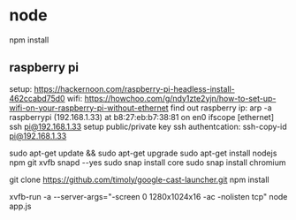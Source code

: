 # node
npm install

## raspberry pi
setup: https://hackernoon.com/raspberry-pi-headless-install-462ccabd75d0
wifi: https://howchoo.com/g/ndy1zte2yjn/how-to-set-up-wifi-on-your-raspberry-pi-without-ethernet
find out raspberry ip: arp -a
raspberrypi (192.168.1.33) at b8:27:eb:b7:38:81 on en0 ifscope [ethernet]
ssh pi@192.168.1.33
setup public/private key ssh authentcation: ssh-copy-id pi@192.168.1.33

sudo apt-get update && sudo apt-get upgrade
sudo apt-get install nodejs npm git xvfb snapd --yes
sudo snap install core 
sudo snap install chromium 

git clone https://github.com/timoly/google-cast-launcher.git
npm install

xvfb-run -a --server-args="-screen 0 1280x1024x16 -ac -nolisten tcp" node app.js 